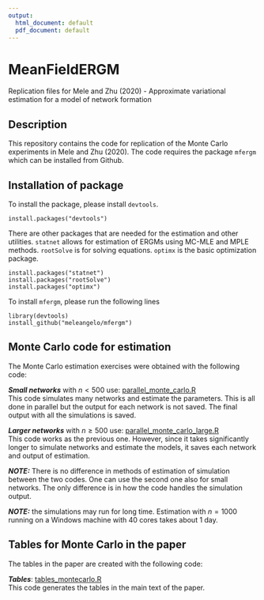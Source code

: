 ```yaml
---
output:
  html_document: default
  pdf_document: default
---
```

# MeanFieldERGM
Replication files for Mele and Zhu (2020) - Approximate variational estimation for a model of network formation


## Description
This repository contains the code for replication of the Monte Carlo 
experiments in Mele and Zhu (2020). The code requires the package ```mfergm``` which can be installed from Github.


## Installation of package 
To install the package, please install ```devtools```.

```{r}
install.packages("devtools")
```

There are other packages that are needed for the estimation and other utilities. ```statnet``` allows for estimation of ERGMs using MC-MLE and MPLE methods. ```rootSolve``` is for solving equations. ```optimx``` is the basic optimization package.

```{r}
install.packages("statnet")
install.packages("rootSolve")
install.packages("optimx")
```

To install ```mfergm```, please run the following lines

```{r}
library(devtools)
install_github("meleangelo/mfergm")
```

## Monte Carlo code for estimation

The Monte Carlo estimation exercises were obtained with the following code:  

***Small networks*** with $n<500$ use: [parallel_monte_carlo.R](parallel_monte_carlo.R)  
This code simulates many networks and estimate the parameters. This is all done in parallel but the output for each network is not saved. The final output with all the simulations is saved.   

***Larger networks*** with $n\geq 500$ use: [parallel_monte_carlo_large.R](parallel_monte_carlo_large.R)  
This code works as the previous one. However, since it takes significantly longer to simulate networks and estimate the models, it saves each network and output of estimation. 


***NOTE:*** There is no difference in methods of estimation of simulation between the two codes. One can use the second one also for small networks. The only difference is in how the code handles the simulation output. 

***NOTE:*** the simulations may run for long time. Estimation with $n=1000$ running on a Windows machine with 40 cores takes about 1 day.

## Tables for Monte Carlo in the paper

The tables in the paper are created with the following code:

***Tables***: [tables_montecarlo.R](tables_montecarlo.R)    
This code generates the tables in the main text of the paper.
